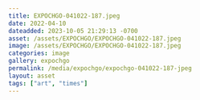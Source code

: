 ```yaml
---
title: EXPOCHGO-041022-187.jpeg
date: 2022-04-10
dateadded: 2023-10-05 21:29:13 -0700
asset: /assets/EXPOCHGO/EXPOCHGO-041022-187.jpeg
image: /assets/EXPOCHGO/EXPOCHGO-041022-187.jpeg
categories: image
gallery: expochgo
permalink: /media/expochgo/expochgo-041022-187-jpeg
layout: asset
tags: ["art", "times"]
--- 
```

